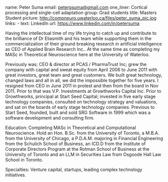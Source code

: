 name: Peter Suma
email: petergsuma@gmail.com
one_liner: Cortical processing and single-cell adaptation
group: Grad students
title: Masters Student
picture: http://compneuro.uwaterloo.ca/files/peter_suma_pic.jpg
links:
    - text: LinkedIn
      url: https://www.linkedin.com/in/petersuma

Having the intellectual time of my life trying to catch up and contribute to
the brilliance of Dr Eliasmith and his team while supporting them in the
commercialization of their ground breaking research in artificial intelligence
as CEO of Applied Brain Research Inc.. At the same time as completing my MASc
in Theoretical Neuroscience here at the University of Waterloo.

Previously was; CEO & director at PCAS / PharmaTrust Inc; grew the company
with capital and sweat equity from April 2006 to June 2011 with great
investors, great team and great customers. We built great technology, changed
laws and all in all, we did the impossible together for five years. I resigned
from CEO in June 2011 in protest and then from the board in Nov 2011. Prior to
that was V.P. Investments at Growthworks Capital Inc. Prior to Growthworks,
principal at Start Seed Capital; invested in five early stage technology
companies, consulted on technology strategy and valuations, and sat on the
boards of early stage technology companies. Previous to Start Seed, founded,
built and sold SRG Software in 1999 which was a software development and
consulting firm.

Education: Completing MASc in Theoretical and Computational Neuroscience. Hold
an Hon. B.Sc. from the University of Toronto, a M.B.A. from the University of
Chicago, a P.D.A.M. majoring in Financial Engineering from the Schulich School
of Business, an ICD.D from the Institute of Corporate Directors Program at the
Rotman School of Business at the University of Toronto and an LLM in
Securities Law from Osgoode Hall Law School in Toronto.

Specialties: Venture capital, startups, leading complex technology
initiatives.
